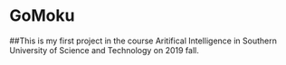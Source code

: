 # GoMoku

##This is my first project in the course Aritifical Intelligence in Southern University of Science and Technology on 2019 fall.

